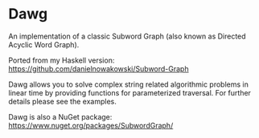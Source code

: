 # Dawg
An implementation of a classic Subword Graph (also known as Directed Acyclic Word Graph).

Ported from my Haskell version: https://github.com/danielnowakowski/Subword-Graph

Dawg allows you to solve complex string related algorithmic problems in linear time by providing functions for parameterized traversal. For further details please see the examples.

Dawg is also a NuGet package: https://www.nuget.org/packages/SubwordGraph/
